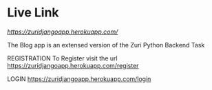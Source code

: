 # Live Link

*https://zuridjangoapp.herokuapp.com/*

The Blog app is an extensed version of the Zuri Python Backend Task



REGISTRATION
To Register visit the url https://zuridjangoapp.herokuapp.com/register

LOGIN
https://zuridjangoapp.herokuapp.com/login






 
